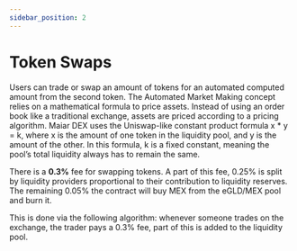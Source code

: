 ```yaml
---
sidebar_position: 2
---
```


# Token Swaps

Users can trade or swap an amount of tokens for an automated computed amount from the second token. The Automated Market Making concept relies on a mathematical formula to price assets. Instead of using an order book like a traditional exchange, assets are priced according to a pricing algorithm. Maiar DEX uses the Uniswap-like constant product formula x \* y = k, where x is the amount of one token in the liquidity pool, and y is the amount of the other. In this formula, k is a fixed constant, meaning the pool’s total liquidity always has to remain the same.

There is a **0.3%** fee for swapping tokens. A part of this fee, 0.25% is split by liquidity providers proportional to their contribution to liquidity reserves. The remaining 0.05% the contract will buy MEX from the eGLD/MEX pool and burn it.

This is done via the following algorithm: whenever someone trades on the exchange, the trader pays a 0.3% fee, part of this is added to the liquidity pool.
